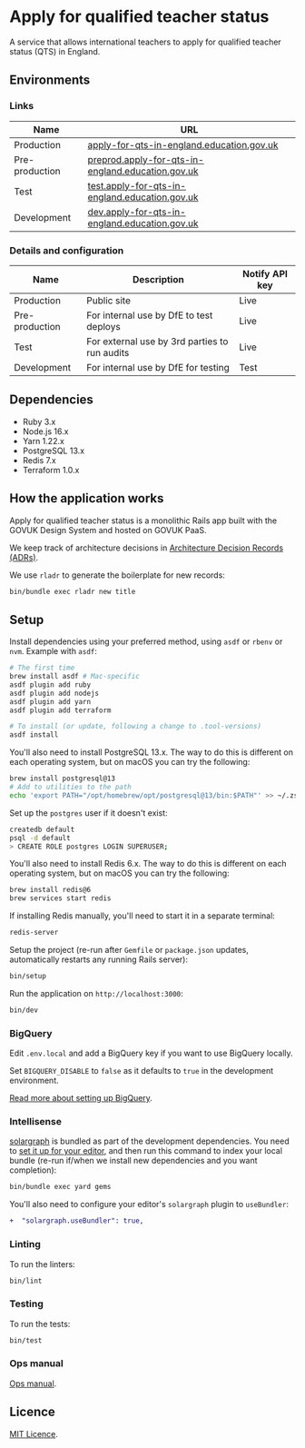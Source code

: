 # Apply for qualified teacher status

A service that allows international teachers to apply for qualified teacher status (QTS) in England.

## Environments

### Links

| Name           | URL                                                                                                            |
| -------------- | -------------------------------------------------------------------------------------------------------------- |
| Production     | [apply-for-qts-in-england.education.gov.uk](https://apply-for-qts-in-england.education.gov.uk)                 |
| Pre-production | [preprod.apply-for-qts-in-england.education.gov.uk](https://preprod.apply-for-qts-in-england.education.gov.uk) |
| Test           | [test.apply-for-qts-in-england.education.gov.uk](https://test.apply-for-qts-in-england.education.gov.uk)       |
| Development    | [dev.apply-for-qts-in-england.education.gov.uk](https://dev.apply-for-qts-in-england.education.gov.uk)         |

### Details and configuration

| Name           | Description                                   | Notify API key |
| -------------- | --------------------------------------------- | -------------- |
| Production     | Public site                                   | Live           |
| Pre-production | For internal use by DfE to test deploys       | Live           |
| Test           | For external use by 3rd parties to run audits | Live           |
| Development    | For internal use by DfE for testing           | Test           |

## Dependencies

- Ruby 3.x
- Node.js 16.x
- Yarn 1.22.x
- PostgreSQL 13.x
- Redis 7.x
- Terraform 1.0.x

## How the application works

Apply for qualified teacher status is a monolithic Rails app built with the
GOVUK Design System and hosted on GOVUK PaaS.

We keep track of architecture decisions in [Architecture Decision Records
(ADRs)](/adr/).

We use `rladr` to generate the boilerplate for new records:

```bash
bin/bundle exec rladr new title
```

## Setup

Install dependencies using your preferred method, using `asdf` or `rbenv` or
`nvm`. Example with `asdf`:

```sh
# The first time
brew install asdf # Mac-specific
asdf plugin add ruby
asdf plugin add nodejs
asdf plugin add yarn
asdf plugin add terraform

# To install (or update, following a change to .tool-versions)
asdf install
```

You'll also need to install PostgreSQL 13.x. The way to do this is different on
each operating system, but on macOS you can try the following:

```bash
brew install postgresql@13
# Add to utilities to the path
echo 'export PATH="/opt/homebrew/opt/postgresql@13/bin:$PATH"' >> ~/.zshrc
```

Set up the `postgres` user if it doesn't exist:

```sh
createdb default
psql -d default
> CREATE ROLE postgres LOGIN SUPERUSER;
```

You'll also need to install Redis 6.x. The way to do this is different on
each operating system, but on macOS you can try the following:

```bash
brew install redis@6
brew services start redis
```

If installing Redis manually, you'll need to start it in a separate terminal:

```bash
redis-server
```

Setup the project (re-run after `Gemfile` or `package.json` updates,
automatically restarts any running Rails server):

```bash
bin/setup
```

Run the application on `http://localhost:3000`:

```bash
bin/dev
```

### BigQuery

Edit `.env.local` and add a BigQuery key if you want to use BigQuery locally.

Set `BIGQUERY_DISABLE` to `false` as it defaults to `true` in the development environment.

[Read more about setting up BigQuery](docs/set-up-analytics.md).

### Intellisense

[solargraph](https://github.com/castwide/solargraph) is bundled as part of the
development dependencies. You need to [set it up for your
editor](https://github.com/castwide/solargraph#using-solargraph), and then run
this command to index your local bundle (re-run if/when we install new
dependencies and you want completion):

```sh
bin/bundle exec yard gems
```

You'll also need to configure your editor's `solargraph` plugin to
`useBundler`:

```diff
+  "solargraph.useBundler": true,
```

### Linting

To run the linters:

```bash
bin/lint
```

### Testing

To run the tests:

```bash
bin/test
```

### Ops manual

[Ops manual](docs/ops-manual.md).

## Licence

[MIT Licence](LICENCE).
